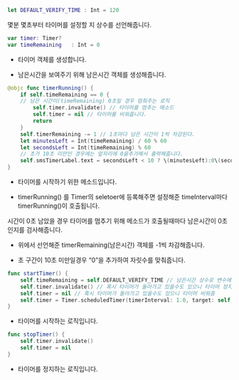 ```swift
let DEFAULT_VERIFY_TIME : Int = 120
```

몇분 몇초부터 타이머를 설정할 지 상수를 선언해줍니다.

```swift
var timer: Timer?
var timeRemaining   : Int = 0
```

- 타이머 객체를 생성합니다.

- 남은시간을 보여주기 위해 남은시간 객체를 생성해줍니다.

```swift
@objc func timerRunning() {
    if self.timeRemaining == 0 {
    // 남은 시간이(timeRemaining) 0초일 경우 멈춰주는 로직
        self.timer.invalidate() // 타이머를 멈추는 메소드
        self.timer = nil // 타이머를 비워줍니다.
        return 
    }
    self.timerRemaining -= 1 // 1초마다 남은 시간이 1씩 차감된다.
    let minutesLeft = Int(timeRemaining) / 60 % 60
    let secondsLeft = Int(timeRemaining) % 60
    // 초가 10초 미만인 경우에는 앞자리에 0을추가해서 출력해줍니다.
    self.smsTimerLabel.text = secondsLeft < 10 ? \(minutesLeft):0\(secondsLeft)" : "\(minutesLeft):\(secondsLeft)"
}
```

- 타이머를 시작하기 위한 메소드입니다.

- timerRunning() 를 Timer의 seletoer에 등록해주면 설정해준 timeInterval마다 timerRunning()이 호출됩니다.

시간이 0초 남았을 경우 타이머를 멈추기 위해 메소드가 호출될때마다 남은시간이 0초인지를 검사해줍니다.

- 위에서 선언해준 timerRemaining(남은시간) 객체를 -1씩 차감해줍니다.

- 초 구간이 10초 미만일경우 “0”을 추가하여 자릿수를 맞춰줍니다.

```swift
func startTimer() {
    self.timeRemaining = self.DEFAULT_VERIFY_TIME // 남은시간 상수로 변수에 할당
    self.timer.invalidate() // 혹시 타이머가 돌아가고 있을수도 있으니 타이머 정지
    self.timer = nil // 혹시 타이머가 돌아가고 있을수도 있으니 타이머 비워줌
    self.timer = Timer.scheduledTimer(timerInterval: 1.0, target: self, selector: #selector(self.timerRunning), userInfo: nil, repeats: true) // 타이머 객체 할당(시작)
}
```

- 타이머를 시작하는 로직입니다.

```swift
func stopTimer() {
    self.timer.invalidate()
    self.timer = nil
}
```

- 타이머를 정지하는 로직입니다.

